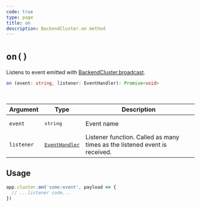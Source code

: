 ```yaml
---
code: true
type: page
title: on
description: BackendCluster.on method
---
```


# `on()`

<SinceBadge version="auto-version" />
<CustomBadge type="error" text="Experimental: non-backward compatible changes or removal may occur in any future release."/>

Listens to event emitted with [BackendCluster.broadcast](/core/2/framework/classes/backend-cluster/broadcast).

```ts
on (event: string, listener: EventHandler): Promise<void>
```

<br/>

| Argument | Type                  | Description                   |
|----------|-----------------------|-------------------------------|
| `event` | <pre>string</pre> | Event name |
| `listener` | <pre>[EventHandler](/core/2/framework/types/event-handler)</pre> | Listener function. Called as many times as the listened event is received. |

## Usage

```js
app.cluster.on('some:event', payload => {
  // ...listener code...
})
```
